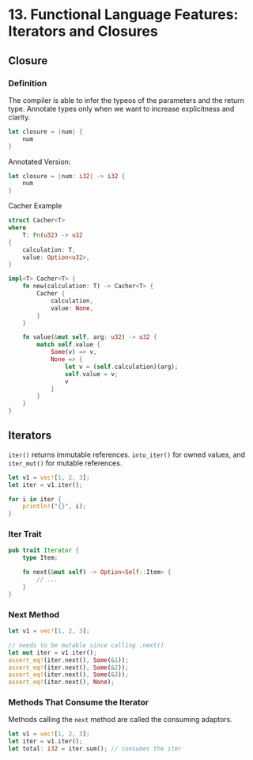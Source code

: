 # 13. Functional Language Features: Iterators and Closures

## Closure

### Definition

The compiler is able to infer the typeos of the parameters and the return type. Annotate types only when we want to increase explicitness and clarity.

```rust
let closure = |num| {
    num
}
```

Annotated Version:
```rust
let closure = |num: i32| -> i32 {
    num
}
```

Cacher Example

```rust
struct Cacher<T>
where
    T: Fn(u32) -> u32
{
    calculation: T,
    value: Option<u32>,
}

impl<T> Cacher<T> {
    fn new(calculation: T) -> Cacher<T> {
        Cacher {
            calculation,
            value: None,
        }
    }

    fn value(&mut self, arg: u32) -> u32 {
        match self.value {
            Some(v) => v,
            None => {
                let v = (self.calculation)(arg);
                self.value = v;
                v
            }
        }
    }
}
```

## Iterators

`iter()`  returns immutable references. `into_iter()` for owned values, and `iter_mut()` for mutable references.

```rust
let v1 = vec![1, 2, 3];
let iter = v1.iter();

for i in iter {
    println!("{}", i);
}
```

### Iter Trait

```rust
pub trait Iterator {
    type Item;

    fn next(&mut self) -> Option<Self::Item> {
        // ...
    }
}
```

### Next Method

```rust
let v1 = vec![1, 2, 3];

// needs to be mutable since calling .next() 
let mut iter = v1.iter();
assert_eq!(iter.next(), Some(&1));
assert_eq!(iter.next(), Some(&2));
assert_eq!(iter.next(), Some(&3));
assert_eq!(iter.next(), None);
```

### Methods That Consume the Iterator

Methods calling the `next` method are called the consuming adaptors.

```rust
let v1 = vec![1, 2, 3];
let iter = v1.iter();
let total: i32 = iter.sum(); // consumes the iter
```